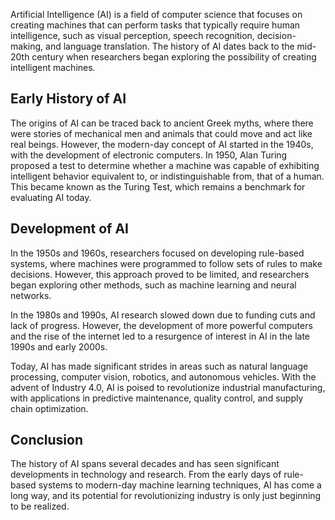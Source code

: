 
Artificial Intelligence (AI) is a field of computer science that focuses on creating machines that can perform tasks that typically require human intelligence, such as visual perception, speech recognition, decision-making, and language translation. The history of AI dates back to the mid-20th century when researchers began exploring the possibility of creating intelligent machines.

Early History of AI
-------------------

The origins of AI can be traced back to ancient Greek myths, where there were stories of mechanical men and animals that could move and act like real beings. However, the modern-day concept of AI started in the 1940s, with the development of electronic computers. In 1950, Alan Turing proposed a test to determine whether a machine was capable of exhibiting intelligent behavior equivalent to, or indistinguishable from, that of a human. This became known as the Turing Test, which remains a benchmark for evaluating AI today.

Development of AI
-----------------

In the 1950s and 1960s, researchers focused on developing rule-based systems, where machines were programmed to follow sets of rules to make decisions. However, this approach proved to be limited, and researchers began exploring other methods, such as machine learning and neural networks.

In the 1980s and 1990s, AI research slowed down due to funding cuts and lack of progress. However, the development of more powerful computers and the rise of the internet led to a resurgence of interest in AI in the late 1990s and early 2000s.

Today, AI has made significant strides in areas such as natural language processing, computer vision, robotics, and autonomous vehicles. With the advent of Industry 4.0, AI is poised to revolutionize industrial manufacturing, with applications in predictive maintenance, quality control, and supply chain optimization.

Conclusion
----------

The history of AI spans several decades and has seen significant developments in technology and research. From the early days of rule-based systems to modern-day machine learning techniques, AI has come a long way, and its potential for revolutionizing industry is only just beginning to be realized.
